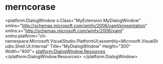 # merncorase


<platform:DialogWindow x:Class="MyExtension.MyDialogWindow"
                       xmlns="http://schemas.microsoft.com/winfx/2006/xaml/presentation"
                       xmlns:x="http://schemas.microsoft.com/winfx/2006/xaml"
                       xmlns:platform="clr-namespace:Microsoft.VisualStudio.PlatformUI;assembly=Microsoft.VisualStudio.Shell.UI.Internal"
                       Title="MyDialogWindow" Height="300" Width="400">
    <platform:DialogWindow.Resources>
        <Style TargetType="platform:DialogWindow">
            <Setter Property="Template">
                <Setter.Value>
                    <ControlTemplate TargetType="platform:DialogWindow">
                        <Border BorderBrush="{TemplateBinding BorderBrush}" BorderThickness="{TemplateBinding BorderThickness}">
                            <DockPanel>
                                <!-- Header -->
                                <Border Background="{Binding HeaderBackground, RelativeSource={RelativeSource AncestorType=platform:DialogWindow}}">
                                    <DockPanel>
                                        <ContentPresenter Content="{TemplateBinding Title}" HorizontalAlignment="Center" VerticalAlignment="Center" />
                                    </DockPanel>
                                </Border>
                                <!-- Content -->
                                <ContentPresenter />
                            </DockPanel>
                        </Border>
                    </ControlTemplate>
                </Setter.Value>
            </Setter>
        </Style>
    </platform:DialogWindow.Resources>
    <Grid>
        <!-- Your dialog window content here -->
    </Grid>
</platform:DialogWindow>
